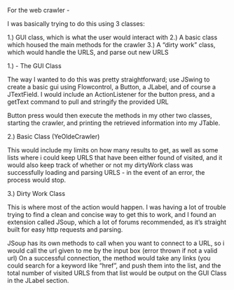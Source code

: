 
For the web crawler - 

I was basically trying to do this using 3 classes:

1.)  GUI class, which is what the user would interact with
2.) A basic class which housed the main methods for the crawler
3.) A “dirty work” class, which would handle the URLS, and parse out new URLS


1.) - The GUI Class

The way I wanted to do this was pretty straightforward;  use JSwing to create a basic gui using Flowcontrol, a Button, a JLabel, and of course a JTextField.  I would include an ActionListener for the button press, and a getText command to pull and stringify the provided URL

Button press would then execute the methods in my other two classes, starting the crawler, and printing the retrieved information into my JTable.

2.)  Basic Class (YeOldeCrawler)

This would include my limits on how many results to get, as well as some lists where i could keep URLS that have been either found of visited, and it would also keep track of whether or not my dirtyWork class was successfully loading and parsing URLS - in the event of an error, the process would stop.

3.) Dirty Work Class

This is where most of the action would happen.  I was having a lot of trouble trying to find a clean and concise way to get this to work, and I found an extension called JSoup, which a lot of forums recommended, as it’s straight built for easy http requests and parsing.

JSoup has its own methods to call when you want to connect to a URL, so i would call the url given to me by the input box (error thrown if not a valid url)
On a successful connection, the method would take any links (you could search for a keyword like “href”, and push them into the list, and the total number of visited URLS from that list would be output on the GUI Class in the JLabel section.
